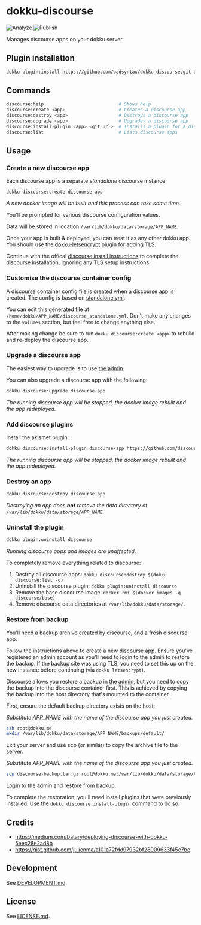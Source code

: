 # dokku-discourse

![Analyze](https://github.com/badsyntax/dokku-discourse/workflows/Analyze/badge.svg)
![Publish](https://github.com/badsyntax/dokku-discourse/workflows/Publish/badge.svg)

Manages discourse apps on your dokku server.

## Plugin installation

```sh
dokku plugin:install https://github.com/badsyntax/dokku-discourse.git discourse
```

## Commands

```sh
discourse:help                            # Shows help
discourse:create <app>                    # Creates a discourse app
discourse:destroy <app>                   # Destroys a discourse app
discourse:upgrade <app>                   # Upgrades a discourse app
discourse:install-plugin <app> <git_url>  # Installs a plugin for a discourse app
discourse:list                            # Lists discourse apps
```

## Usage

### Create a new discourse app

Each discourse app is a separate _standalone_ discourse instance.

```sh
dokku discourse:create discourse-app
```

*A new docker image will be built and this process can take some time.*

You'll be prompted for various discourse configuration values.

Data will be stored in location `/var/lib/dokku/data/storage/APP_NAME`.

Once your app is built & deployed, you can treat it as any other dokku app. You should use the [dokku-letsencrypt](https://github.com/dokku/dokku-letsencrypt) plugin for adding TLS.

Continue with the offical [discourse install instructions](https://github.com/discourse/discourse/blob/master/docs/INSTALL-cloud.md#start-discourse) to complete the discourse installation, ignoring any TLS setup instructions.

### Customise the discourse container config

A discourse container config file is created when a discourse app is created. The config is based on [standalone.yml](https://github.com/discourse/discourse_docker/blob/master/samples/standalone.yml).

You can edit this generated file at `/home/dokku/APP_NAME/discourse_standalone.yml`. Don't make any changes to the `volumes` section, but feel free to change anything else.

After making change be sure to run `dokku discourse:create <app>` to rebuild and re-deploy the discourse app.

### Upgrade a discourse app

The easiest way to upgrade is to use [the admin](http://discourse.dokku.me/admin/upgrade).

You can also upgrade a discourse app with the following:

```bash
dokku discourse:upgrade discourse-app
```

*The running discourse app will be stopped, the docker image rebuilt and the app redeployed.*

### Add discourse plugins

Install the akismet plugin:

```bash
dokku discourse:install-plugin discourse-app https://github.com/discourse/discourse-akismet
```

*The running discourse app will be stopped, the docker image rebuilt and the app redeployed.*

### Destroy an app

```bash
dokku discourse:destroy discourse-app
```

*Destroying an app does **not** remove the data directory at `/var/lib/dokku/data/storage/APP_NAME`.*

### Uninstall the plugin

```bash
dokku plugin:uninstall discourse
```

*Running discourse apps and images are unaffected.*

To completely remove everything related to discourse:

1. Destroy all discourse apps: `dokku discourse:destroy $(dokku discourse:list -q)`
1. Uninstall the discourse plugin: `dokku plugin:uninstall discourse`
1. Remove the base discourse image: `docker rmi $(docker images -q discourse/base)`
1. Remove discourse data directories at `/var/lib/dokku/data/storage/`.

### Restore from backup

You'll need a backup archive created by discourse, and a fresh discourse app.

Follow the instructions above to create a new discourse app. Ensure you've registered an admin account as you'll need to login to the admin to restore the backup. If the backup site was using TLS, you need to set this up on the new instance before continuing (via `dokku letsencrypt`).

Discourse allows you restore a backup in [the admin](http://discourse.dokku.me/admin/backups), but you need to copy the backup into the discourse container first. This is achieved by copying the backup into the host directory that's mounted to the container.

First, ensure the default backup directory exists on the host:

*Substitute APP_NAME with the name of the discourse app you just created.*

```bash
ssh root@dokku.me
mkdir /var/lib/dokku/data/storage/APP_NAME/backups/default/
```

Exit your server and use scp (or similar) to copy the archive file to the server.

*Substitute APP_NAME with the name of the discourse app you just created.*

```bash
scp discourse-backup.tar.gz root@dokku.me:/var/lib/dokku/data/storage/APP_NAME/backups/default/
```

Login to the admin and restore from backup.

To complete the restoration, you'll need install plugins that were previously installed. Use the `dokku discourse:install-plugin` command to do so.

## Credits

- https://medium.com/batary/deploying-discourse-with-dokku-5eec28e2ad8b
- https://gist.github.com/julienma/a101a72fdd97932bf28909633f45c7be

## Development

See [DEVELOPMENT.md](./DEVELOPMENT.md).

## License

See [LICENSE.md](./LICENSE.md).
